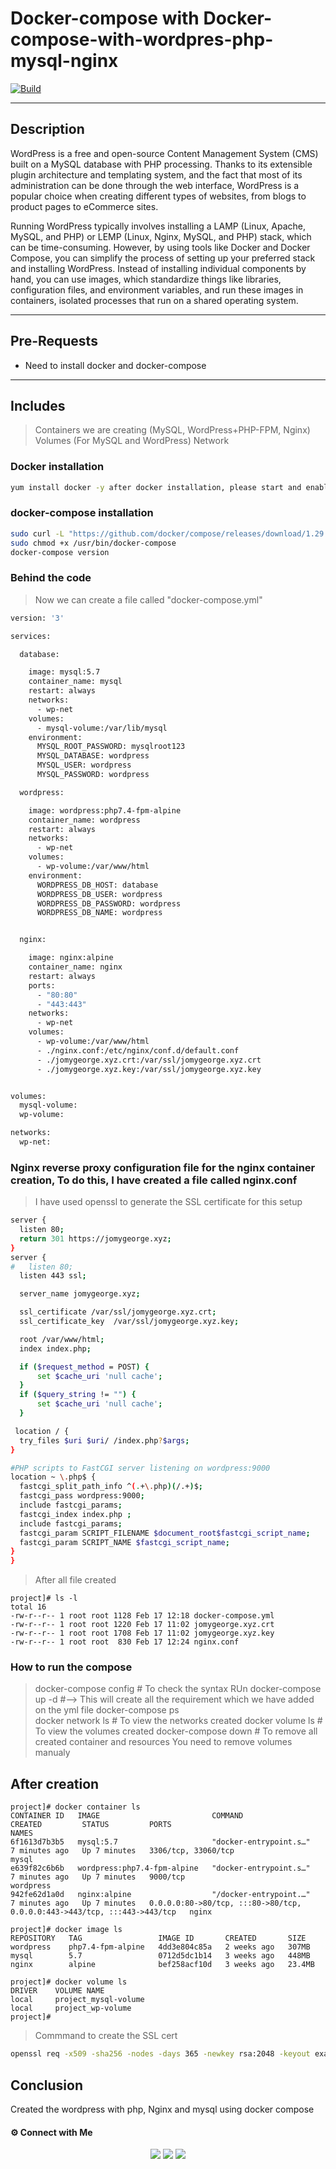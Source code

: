 # Docker-compose with  Docker-compose-with-wordpres-php-mysql-nginx

[![Build](https://travis-ci.org/joemccann/dillinger.svg?branch=master)](https://travis-ci.org/joemccann/dillinger)

---

## Description

WordPress is a free and open-source Content Management System (CMS) built on a MySQL database with PHP processing. Thanks to its extensible plugin architecture and templating system, and the fact that most of its administration can be done through the web interface, WordPress is a popular choice when creating different types of websites, from blogs to product pages to eCommerce sites.

Running WordPress typically involves installing a LAMP (Linux, Apache, MySQL, and PHP) or LEMP (Linux, Nginx, MySQL, and PHP) stack, which can be time-consuming. However, by using tools like Docker and Docker Compose, you can simplify the process of setting up your preferred stack and installing WordPress. Instead of installing individual components by hand, you can use images, which standardize things like libraries, configuration files, and environment variables, and run these images in containers, isolated processes that run on a shared operating system.

----
## Pre-Requests
- Need to install docker and docker-compose
-----

## Includes

> Containers we are creating (MySQL, WordPress+PHP-FPM, Nginx)
> Volumes (For MySQL and WordPress)
> Network 

### Docker installation 

```sh
yum install docker -y after docker installation, please start and enable it
```
### docker-compose installation

```sh
sudo curl -L "https://github.com/docker/compose/releases/download/1.29.2/docker-compose-$(uname -s)-$(uname -m)" -o /usr/bin/docker-compose
sudo chmod +x /usr/bin/docker-compose
docker-compose version   
```

### Behind the code

> Now we can create a file called "docker-compose.yml"
```sh
version: '3'

services:

  database:

    image: mysql:5.7
    container_name: mysql
    restart: always
    networks:
      - wp-net
    volumes:
      - mysql-volume:/var/lib/mysql
    environment:
      MYSQL_ROOT_PASSWORD: mysqlroot123
      MYSQL_DATABASE: wordpress
      MYSQL_USER: wordpress
      MYSQL_PASSWORD: wordpress

  wordpress:

    image: wordpress:php7.4-fpm-alpine
    container_name: wordpress
    restart: always
    networks:
      - wp-net
    volumes:
      - wp-volume:/var/www/html
    environment:
      WORDPRESS_DB_HOST: database
      WORDPRESS_DB_USER: wordpress
      WORDPRESS_DB_PASSWORD: wordpress
      WORDPRESS_DB_NAME: wordpress


  nginx:

    image: nginx:alpine
    container_name: nginx
    restart: always
    ports:
      - "80:80"
      - "443:443"
    networks:
      - wp-net
    volumes:
      - wp-volume:/var/www/html
      - ./nginx.conf:/etc/nginx/conf.d/default.conf
      - ./jomygeorge.xyz.crt:/var/ssl/jomygeorge.xyz.crt
      - ./jomygeorge.xyz.key:/var/ssl/jomygeorge.xyz.key


volumes:
  mysql-volume:
  wp-volume:

networks:
  wp-net:
  ```
 ### Nginx reverse proxy configuration file for the nginx container creation, To do this, I have created a file called nginx.conf
 
 > I have used openssl to generate the SSL certificate for this setup
 
  ```sh
  server {
    listen 80;
    return 301 https://jomygeorge.xyz;
}
server {
#   listen 80;
    listen 443 ssl;

    server_name jomygeorge.xyz;

    ssl_certificate /var/ssl/jomygeorge.xyz.crt;
    ssl_certificate_key  /var/ssl/jomygeorge.xyz.key;

    root /var/www/html;
    index index.php;

    if ($request_method = POST) {
        set $cache_uri 'null cache';
    }
    if ($query_string != "") {
        set $cache_uri 'null cache';
    }

   location / {
    try_files $uri $uri/ /index.php?$args;
  }

#PHP scripts to FastCGI server listening on wordpress:9000
  location ~ \.php$ {
    fastcgi_split_path_info ^(.+\.php)(/.+)$;
    fastcgi_pass wordpress:9000;
    include fastcgi_params;
    fastcgi_index index.php ;
    include fastcgi_params;
    fastcgi_param SCRIPT_FILENAME $document_root$fastcgi_script_name;
    fastcgi_param SCRIPT_NAME $fastcgi_script_name;
  }
}
```
> After all file created
```
project]# ls -l
total 16
-rw-r--r-- 1 root root 1128 Feb 17 12:18 docker-compose.yml
-rw-r--r-- 1 root root 1220 Feb 17 11:02 jomygeorge.xyz.crt
-rw-r--r-- 1 root root 1708 Feb 17 11:02 jomygeorge.xyz.key
-rw-r--r-- 1 root root  830 Feb 17 12:24 nginx.conf
```
### How to run the compose

> docker-compose config              # To check the syntax
> RUn docker-compose up -d           #--> This will create all the requirement which we have added on the yml file
> docker-compose ps                  
> docker network ls                  # To view the networks created
> docker volume ls                   # To view the volumes created
> docker-compose down                # To remove all created container and resources
> You need to remove volumes manualy 


## After creation
```
project]# docker container ls
CONTAINER ID   IMAGE                         COMMAND                  CREATED         STATUS         PORTS                                                                      NAMES
6f1613d7b3b5   mysql:5.7                     "docker-entrypoint.s…"   7 minutes ago   Up 7 minutes   3306/tcp, 33060/tcp                                                        mysql
e639f82c6b6b   wordpress:php7.4-fpm-alpine   "docker-entrypoint.s…"   7 minutes ago   Up 7 minutes   9000/tcp                                                                   wordpress
942fe62d1a0d   nginx:alpine                  "/docker-entrypoint.…"   7 minutes ago   Up 7 minutes   0.0.0.0:80->80/tcp, :::80->80/tcp, 0.0.0.0:443->443/tcp, :::443->443/tcp   nginx

project]# docker image ls
REPOSITORY   TAG                 IMAGE ID       CREATED       SIZE
wordpress    php7.4-fpm-alpine   4dd3e804c85a   2 weeks ago   307MB
mysql        5.7                 0712d5dc1b14   3 weeks ago   448MB
nginx        alpine              bef258acf10d   3 weeks ago   23.4MB

project]# docker volume ls
DRIVER    VOLUME NAME
local     project_mysql-volume
local     project_wp-volume
project]#
```
> Commmand to create the SSL cert
 ```sh
 openssl req -x509 -sha256 -nodes -days 365 -newkey rsa:2048 -keyout example.com.key -out example.com.crt
 ```
 
 ## Conclusion

Created the wordpress with php, Nginx and mysql using docker compose


#### ⚙️ Connect with Me

<p align="center">
<a href="mailto:jomyambattil@gmail.com"><img src="https://img.shields.io/badge/Gmail-D14836?style=for-the-badge&logo=gmail&logoColor=white"/></a>
<a href="https://www.linkedin.com/in/jomygeorge11"><img src="https://img.shields.io/badge/LinkedIn-0077B5?style=for-the-badge&logo=linkedin&logoColor=white"/></a> 
<a href="https://www.instagram.com/therealjomy"><img src="https://img.shields.io/badge/Instagram-E4405F?style=for-the-badge&logo=instagram&logoColor=white"/></a><br />
